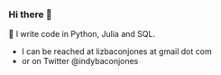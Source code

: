 ### Hi there 👋
:cowboy_hat_face: I write code in Python, Julia and SQL. 
- I can be reached at lizbaconjones at gmail dot com
- or on Twitter @indybaconjones
